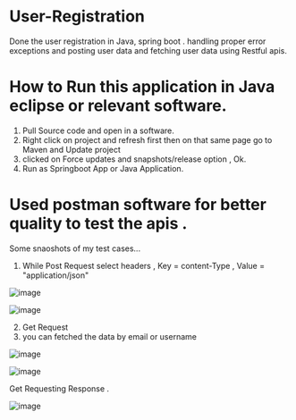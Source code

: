 # User-Registration
Done the user registration in Java, spring boot . handling proper error exceptions and posting user data and fetching user data using Restful apis.

# How to Run this application in Java eclipse or relevant software. 
1. Pull Source code and open in a software.
2. Right click on project and refresh first then on that same page go to Maven and Update project
3. clicked on Force updates and snapshots/release option , Ok.
4. Run as Springboot App or Java Application.

# Used postman software for better quality to test the apis . 
Some snaoshots of my test cases...

1. While Post Request select headers , Key = content-Type , Value = "application/json"

![image](https://github.com/sachin72m/User-Registration/assets/114292297/ddefe140-f4e2-4f8d-bb2f-8f43ce02680b)

![image](https://github.com/sachin72m/User-Registration/assets/114292297/d55413d1-e0c2-4fef-8446-30968a42d2f9)

2. Get Request
3. you can fetched the data by email or username

![image](https://github.com/sachin72m/User-Registration/assets/114292297/22063f80-7fcf-4056-91f7-e8de1d006749)

![image](https://github.com/sachin72m/User-Registration/assets/114292297/f85fc275-7e7a-4663-8036-099d79f10ffe)

Get Requesting Response .

![image](https://github.com/sachin72m/User-Registration/assets/114292297/aa82a2e3-a81d-4a69-af3e-db6e6456324e)



